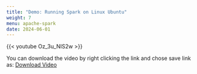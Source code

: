 ```yaml
---
title: "Demo: Running Spark on Linux Ubuntu"
weight: 7
menu: apache-spark
date: 2024-06-01
---
```



{{< youtube Oz_3u_NIS2w >}}

You can download the video by right clicking the link and chose save link as: [Download Video](https://garage-education.s3.amazonaws.com/spark-course/Ch.04-07-Demo-Running-Spark-on-Linux-Ubuntu.mp4)
